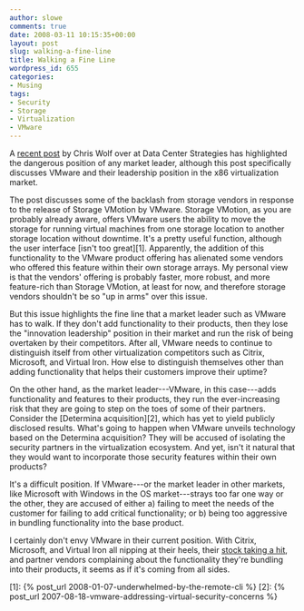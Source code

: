 ```yaml
---
author: slowe
comments: true
date: 2008-03-11 10:15:35+00:00
layout: post
slug: walking-a-fine-line
title: Walking a Fine Line
wordpress_id: 655
categories:
- Musing
tags:
- Security
- Storage
- Virtualization
- VMware
---
```


A [recent post](http://dcsblog.burtongroup.com/data_center_strategies/2008/03/vmworld-europ-2.html) by Chris Wolf over at Data Center Strategies has highlighted the dangerous position of any market leader, although this post specifically discusses VMware and their leadership position in the x86 virtualization market.

The post discusses some of the backlash from storage vendors in response to the release of Storage VMotion by VMware. Storage VMotion, as you are probably already aware, offers VMware users the ability to move the storage for running virtual machines from one storage location to another storage location without downtime. It's a pretty useful function, although the user interface [isn't too great][1]. Apparently, the addition of this functionality to the VMware product offering has alienated some vendors who offered this feature within their own storage arrays. My personal view is that the vendors' offering is probably faster, more robust, and more feature-rich than Storage VMotion, at least for now, and therefore storage vendors shouldn't be so "up in arms" over this issue.

But this issue highlights the fine line that a market leader such as VMware has to walk. If they don't add functionality to their products, then they lose the "innovation leadership" position in their market and run the risk of being overtaken by their competitors. After all, VMware needs to continue to distinguish itself from other virtualization competitors such as Citrix, Microsoft, and Virtual Iron. How else to distinguish themselves other than adding functionality that helps their customers improve their uptime?

On the other hand, as the market leader---VMware, in this case---adds functionality and features to their products, they run the ever-increasing risk that they are going to step on the toes of some of their partners. Consider the [Determina acquisition][2], which has yet to yield publicly disclosed results. What's going to happen when VMware unveils technology based on the Determina acquisition? They will be accused of isolating the security partners in the virtualization ecosystem. And yet, isn't it natural that they would want to incorporate those security features within their own products?

It's a difficult position. If VMware---or the market leader in other markets, like Microsoft with Windows in the OS market---strays too far one way or the other, they are accused of either a) failing to meet the needs of the customer for failing to add critical functionality; or b) being too aggressive in bundling functionality into the base product.

I certainly don't envy VMware in their current position. With Citrix, Microsoft, and Virtual Iron all nipping at their heels, their [stock taking a hit](http://www.virtualization.info/2008/03/vmw-stock-price-is-back-at-starting.html), and partner vendors complaining about the functionality they're bundling into their products, it seems as if it's coming from all sides.

[1]: {% post_url 2008-01-07-underwhelmed-by-the-remote-cli %}
[2]: {% post_url 2007-08-18-vmware-addressing-virtual-security-concerns %}
